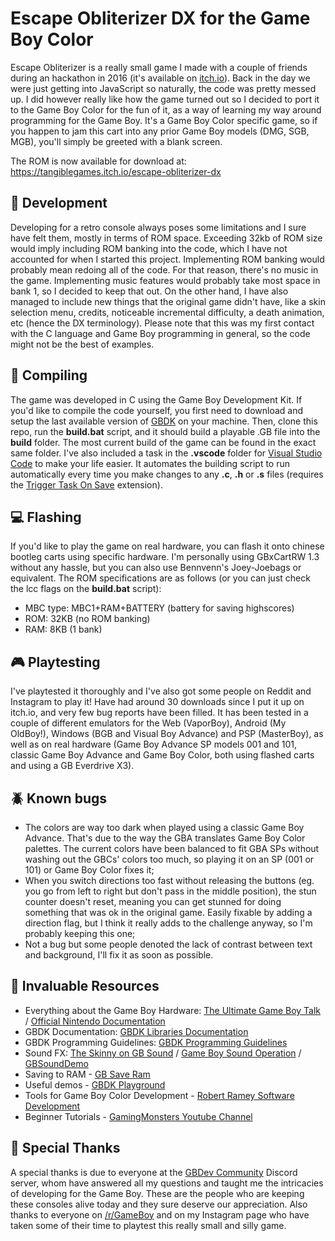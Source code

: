 # Escape Obliterizer DX for the Game Boy Color
Escape Obliterizer is a really small game I made with a couple of friends during an hackathon in 2016 (it's available on [itch.io](https://9studios.itch.io/escape-obliterizer)). Back in the day we were just getting into JavaScript so naturally, the code was pretty messed up. I did however really like how the game turned out so I decided to port it to the Game Boy Color for the fun of it, as a way of learning my way around programming for the Game Boy. It's a Game Boy Color specific game, so if you happen to jam this cart into any prior Game Boy models (DMG, SGB, MGB), you'll simply be greeted with a blank screen.

The ROM is now available for download at: https://tangiblegames.itch.io/escape-obliterizer-dx

## :hammer: Development
Developing for a retro console always poses some limitations and I sure have felt them, mostly in terms of ROM space. Exceeding 32kb of ROM size would imply including ROM banking into the code, which I have not accounted for when I started this project. Implementing ROM banking would probably mean redoing all of the code. For that reason, there's no music in the game. Implementing music features would probably take most space in bank 1, so I decided to keep that out. On the other hand, I have also managed to include new things that the original game didn't have, like a skin selection menu, credits, noticeable incremental difficulty, a death animation, etc (hence the DX terminology). Please note that this was my first contact with the C language and Game Boy programming in general, so the code might not be the best of examples. 

## :file_folder: Compiling
The game was developed in C using the Game Boy Development Kit. If you'd like to compile the code yourself, you first need to download and setup the last available version of [GBDK](http://gbdk.sourceforge.net/) on your machine. Then, clone this repo, run the **build.bat** script, and it should build a playable .GB file into the **build** folder. The most current build of the game can be found in the exact same folder. I've also included a task in the **.vscode** folder for [Visual Studio Code](https://code.visualstudio.com/) to make your life easier. It automates the building script to run automatically every time you make changes to any **.c**, **.h** or **.s** files (requires the [Trigger Task On Save](https://marketplace.visualstudio.com/items?itemName=Gruntfuggly.triggertaskonsave) extension). 

## :computer: Flashing
If you'd like to play the game on real hardware, you can flash it onto chinese bootleg carts using specific hardware. I'm personally using GBxCartRW 1.3 without any hassle, but you can also use Bennvenn's Joey-Joebags or equivalent. The ROM specifications are as follows (or you can just check the lcc flags on the **build.bat** script):

- MBC type: MBC1+RAM+BATTERY (battery for saving highscores)
- ROM: 32KB (no ROM banking)
- RAM: 8KB (1 bank)

## :video_game: Playtesting
I've playtested it thoroughly and I've also got some people on Reddit and Instagram to play it! Have had around 30 downloads since I put it up on itch.io, and very few bug reports have been filled. It has been tested in a couple of different emulators for the Web (VaporBoy), Android (My OldBoy!), Windows (BGB and Visual Boy Advance) and PSP (MasterBoy), as well as on real hardware (Game Boy Advance SP models 001 and 101, classic Game Boy Advance and Game Boy Color, both using flashed carts and using a GB Everdrive X3).

## :beetle: Known bugs
- The colors are way too dark when played using a classic Game Boy Advance. That's due to the way the GBA translates Game Boy Color palettes. The current colors have been balanced to fit GBA SPs without washing out the GBCs' colors too much, so playing it on an SP (001 or 101) or Game Boy Color fixes it;
- When you switch directions too fast without releasing the buttons (eg. you go from left to right but don't pass in the middle position), the stun counter doesn't reset, meaning you can get stunned for doing something that was ok in the original game. Easily fixable by adding a direction flag, but I think it really adds to the challenge anyway, so I'm probably keeping this one;
- Not a bug but some people denoted the lack of contrast between text and background, I'll fix it as soon as possible.

## :notebook_with_decorative_cover: Invaluable Resources
- Everything about the Game Boy Hardware: [The Ultimate Game Boy Talk](https://www.youtube.com/watch?v=HyzD8pNlpwI) / [Official Nintendo Documentation](https://ia801906.us.archive.org/19/items/GameBoyProgManVer1.1/GameBoyProgManVer1.1.pdf)
- GBDK Documentation: [GBDK Libraries Documentation](http://gbdk.sourceforge.net/doc/html/book01.html)
- GBDK Programming Guidelines: [GBDK Programming Guidelines](http://gbdk.sourceforge.net/guidelines.html)
- Sound FX: [The Skinny on GB Sound](https://github.com/bwhitman/pushpin/blob/master/src/gbsound.txt) / [Game Boy Sound Operation](https://gist.github.com/drhelius/3652407) / [GBSoundDemo](https://github.com/Zal0/GBSoundDemo/blob/master/sound.c)
- Saving to RAM - [GB Save Ram](http://www.devrs.com/gb/files/sram.txt)
- Useful demos - [GBDK Playground](https://github.com/mrombout/gbdk_playground)
- Tools for Game Boy Color Development - [Robert Ramey Software Development](http://rrsd.com/software_development/gameboy_development/)
- Beginner Tutorials - [GamingMonsters Youtube Channel](https://www.youtube.com/playlist?list=PLeEj4c2zF7PaFv5MPYhNAkBGrkx4iPGJo)

## :beers: Special Thanks
A special thanks is due to everyone at the [GBDev Community](https://github.com/gbdev/awesome-gbdev) Discord server, whom have answered all my questions and taught me the intricacies of developing for the Game Boy. These are the people who are keeping these consoles alive today and they sure deserve our appreciation. Also thanks to everyone on [/r/GameBoy](https://www.reddit.com/r/Gameboy/) and on my Instagram page who have taken some of their time to playtest this really small and silly game.
